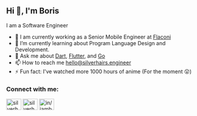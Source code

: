 ## Hi 👋, I'm Boris

I am a Software Engineer

- 👷 I am currently working as a Senior Mobile Engineer at [Flaconi](https://flaconi.de)
- 🌱 I’m currently learning about Program Language Design and Development.
- 💬 Ask me about [Dart](https://dart.dev), [Flutter](https://flutter.dev), and [Go](https://go.dev)
- 📫 How to reach me hello@silverhairs.engineer
- ⚡ Fun fact: I've watched more 1000 hours of anime (For the moment 😲)

### Connect with me:

<a href="mailto:hello@silverhairs.engineer" target="blank"><img align="center" src="https://cdn.jsdelivr.net/npm/simple-icons@3.0.1/icons/gmail.svg" alt="silverhairs" height="30" width="40" /></a>
<a href="https://twitter.com/silverhairs7" target="blank"><img align="center" src="https://raw.githubusercontent.com/rahuldkjain/github-profile-readme-generator/master/src/images/icons/Social/twitter.svg" alt="silverhairs7" height="30" width="40" /></a>
<a href="https://linkedin.com/in/iamboriskayi" target="blank"><img align="center" src="https://raw.githubusercontent.com/rahuldkjain/github-profile-readme-generator/master/src/images/icons/Social/linked-in-alt.svg" alt="in/iamboriskayi" height="30" width="40" /></a>

</p>
